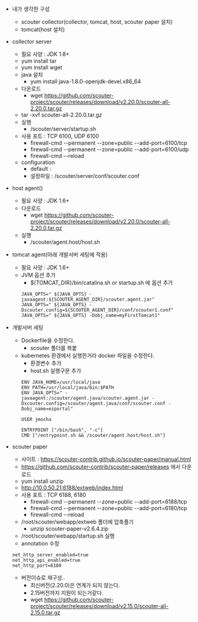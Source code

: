 - 내가 생각한 구성
    * scouter collector(collector, tomcat, host, scouter paper 설치)
    * tomcat(host 설치)

- collector server
    * 필요 사양 : JDK 1.8+
    * yum install tar
    * yum install wget
    * java 설치
        - yum install java-1.8.0-openjdk-devel.x86_64
    * 다운로드
        - wget https://github.com/scouter-project/scouter/releases/download/v2.20.0/scouter-all-2.20.0.tar.gz
    * tar -xvf scouter-all-2.20.0.tar.gz
    * 실행
        - /scouter/server/startup.sh
    * 사용 포트 : TCP 6100, UDP 6100
        - firewall-cmd --permanent --zone=public --add-port=6100/tcp
        - firewall-cmd --permanent --zone=public --add-port=6100/udp
        - firewall-cmd --reload
    * configuration
        - default : 
        - 설정파일 : /scouter/server/conf/scouter.conf
- host agent()
    * 필요 사양 : JDK 1.6+
    * 다운로드
        - wget https://github.com/scouter-project/scouter/releases/download/v2.20.0/scouter-all-2.20.0.tar.gz
    * 실행
        - /scouter/agent.host/host.sh

- tomcat agent(아래 개발서버 세팅에 적용)
    * 필요 사양 : JDK 1.6+
    * JVM 옵션 추가
        - ${TOMCAT_DIR}/bin/catalina.sh or startup.sh 에 옵션 추가
        ```
        JAVA_OPTS=" ${JAVA_OPTS} -javaagent:${SCOUTER_AGENT_DIR}/scouter.agent.jar"
        JAVA_OPTS=" ${JAVA_OPTS} -Dscouter.config=${SCOUTER_AGENT_DIR}/conf/scouter1.conf"
        JAVA_OPTS=" ${JAVA_OPTS} -Dobj_name=myFirstTomcat1"
        ```


- 개발서버 세팅
    * Dockerfile을 수정한다.
        - scouter 폴더를 복붙
    * kubernetes 환경에서 실행한거라 docker 파일을 수정한다.
        - 환경변수 추가
        - host.sh 실행구문 추가
        ```
        ENV JAVA_HOME=/usr/local/java
        ENV PATH=/usr/local/java/bin:$PATH
        ENV JAVA_OPTS=" -javaagent:/scouter/agent.java/scouter.agent.jar -Dscouter.config=/scouter/agent.java/conf/scouter.conf -Dobj_name=ezportal"

        USER jmocha

        ENTRYPOINT ["/bin/bash", "-c"]
        CMD ["/entrypoint.sh && /scouter/agent.host/host.sh"]
        ```




- scouter paper
    * 사이트 : https://scouter-contrib.github.io/scouter-paper/manual.html
    * https://github.com/scouter-contrib/scouter-paper/releases 에서 다운로드
    * yum install unzip
    * http://10.0.50.21:6188/extweb/index.html
    * 사용 포트 : TCP 6188, 6180
        - firewall-cmd --permanent --zone=public --add-port=6188/tcp
        - firewall-cmd --permanent --zone=public --add-port=6180/tcp
        - firewall-cmd --reload
    * /root/scouter/webapp/extweb 폴더에 압축풀기
        - unzip scouter-paper-v2.6.4.zip
    * /root/scouter/webapp/startup.sh 실행
    * annotation 수정
    ```
    net_http_server_enabled=true
    net_http_api_enabled=true
    net_http_port=6180
    ```
    * 버전이슈로 재구성..
        - 최신버전(2.20.0)은 연계가 되지 않는다.
        - 2.15버전까지 지원이 되는거같다.
        - wget https://github.com/scouter-project/scouter/releases/download/v2.15.0/scouter-all-2.15.0.tar.gz
